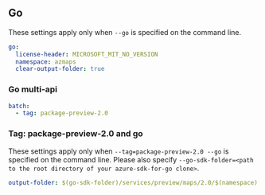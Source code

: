 ## Go

These settings apply only when `--go` is specified on the command line.

``` yaml $(go)
go:
  license-header: MICROSOFT_MIT_NO_VERSION
  namespace: azmaps
  clear-output-folder: true
```

### Go multi-api

``` yaml $(go) && $(multiapi)
batch:
  - tag: package-preview-2.0
```

### Tag: package-preview-2.0 and go

These settings apply only when `--tag=package-preview-2.0 --go` is specified on the command line.
Please also specify `--go-sdk-folder=<path to the root directory of your azure-sdk-for-go clone>`.

``` yaml $(tag) == 'package-preview-2.0' && $(go)
output-folder: $(go-sdk-folder)/services/preview/maps/2.0/$(namespace)
```